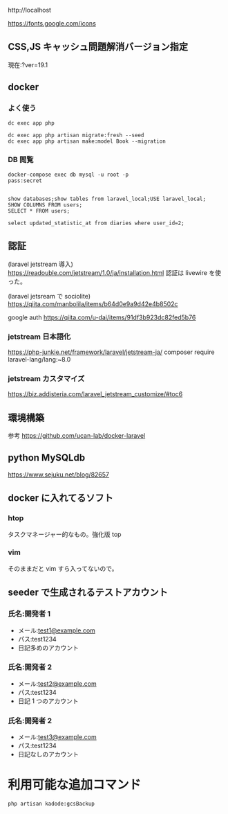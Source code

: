 http://localhost

https://fonts.google.com/icons

## CSS,JS キャッシュ問題解消バージョン指定

現在:?ver=19.1

## docker

### よく使う

```
dc exec app php
```

```
dc exec app php artisan migrate:fresh --seed
dc exec app php artisan make:model Book --migration
```

### DB 閲覧

```
docker-compose exec db mysql -u root -p
pass:secret


show databases;show tables from laravel_local;USE laravel_local;
SHOW COLUMNS FROM users;
SELECT * FROM users;

select updated_statistic_at from diaries where user_id=2;
```

## 認証

(laravel jetstream 導入)
https://readouble.com/jetstream/1.0/ja/installation.html
認証は livewire を使った。

(laravel jetsream で sociolite)
https://qiita.com/manbolila/items/b64d0e9a9d42e4b8502c

google auth
https://qiita.com/u-dai/items/91df3b923dc82fed5b76

### jetstream 日本語化

https://php-junkie.net/framework/laravel/jetstream-ja/
composer require laravel-lang/lang:~8.0

### jetstream カスタマイズ

https://biz.addisteria.com/laravel_jetstream_customize/#toc6

## 環境構築

参考
https://github.com/ucan-lab/docker-laravel

## python MySQLdb

https://www.sejuku.net/blog/82657

## docker に入れてるソフト

### htop

タスクマネージャー的なもの。強化版 top

### vim

そのままだと vim すら入ってないので。

## seeder で生成されるテストアカウント

### 氏名:開発者 1

-   メール:test1@example.com
-   パス:test1234
-   日記多めのアカウント

### 氏名:開発者 2

-   メール:test2@example.com
-   パス:test1234
-   日記 1 つのアカウント

### 氏名:開発者 2

-   メール:test3@example.com
-   パス:test1234
-   日記なしのアカウント

# 利用可能な追加コマンド

```
php artisan kadode:gcsBackup
```

